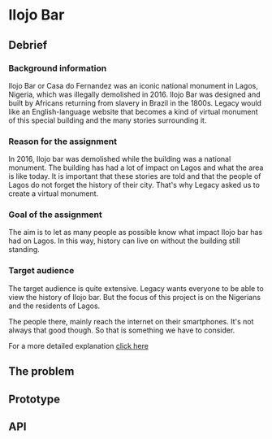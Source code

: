 # Ilojo Bar
## Debrief
### Background information
Ilojo Bar or Casa do Fernandez was an iconic national monument in Lagos, Nigeria, which was illegally demolished in 2016. Ilojo Bar was designed and built by Africans returning from slavery in Brazil in the 1800s. Legacy would like an English-language website that becomes a kind of virtual monument of this special building and the many stories surrounding it.

### Reason for the assignment
In 2016, Ilojo bar was demolished while the building was a national monument. The building has had a lot of impact on Lagos and what the area is like today. It is important that these stories are told and that the people of Lagos do not forget the history of their city. That's why Legacy asked us to create a virtual monument.

### Goal of the assignment
The aim is to let as many people as possible know what impact Ilojo bar has had on Lagos. In this way, history can live on without the building still standing.

### Target audience 
The target audience is quite extensive. Legacy wants everyone to be able to view the history of Ilojo bar. But the focus of this project is on the Nigerians and the residents of Lagos.

The people there, mainly reach the internet on their smartphones. It's not always that good though. So that is something we have to consider.

For a more detailed explanation [click here](https://github.com/Sophievanderburg/ilojo-bar/wiki/Debrief)
## The problem
## Prototype
## API


